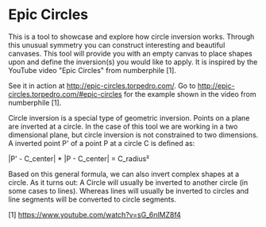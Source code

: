 Epic Circles
============

This is a tool to showcase and explore how circle inversion works. Through this unusual symmetry you can construct interesting and beautiful canvases. This tool will provide you with an empty canvas to place shapes upon and define the inversion(s) you would like to apply. It is inspired by the YouTube video "Epic Circles" from numberphile [1].

See it in action at http://epic-circles.torpedro.com/. Go to http://epic-circles.torpedro.com/#epic-circles for the example shown in the video from numberphile [1].

Circle inversion is a special type of geometric inversion. Points on a plane are inverted at a circle. In the case of this tool we are working in a two dimensional plane, but circle inversion is not constrained to two dimensions. A inverted point P' of a point P at a circle C is defined as:

|P' - C_center| *  |P - C_center| = C_radius²

Based on this general formula, we can also invert complex shapes at a circle. As it turns out: A Circle will usually be inverted to another circle (in some cases to lines). Whereas lines will usually be inverted to circles and line segments will be converted to circle segments.


[1] https://www.youtube.com/watch?v=sG_6nlMZ8f4